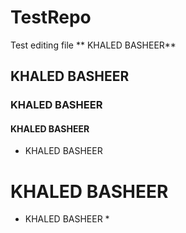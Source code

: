 # TestRepo
Test editing file
** KHALED BASHEER**
## KHALED BASHEER
### KHALED BASHEER
#### KHALED BASHEER
* KHALED BASHEER
# KHALED BASHEER
* KHALED BASHEER *
